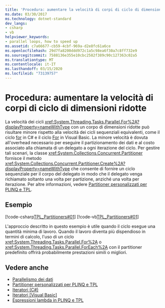 ```yaml
---
title: 'Procedura: aumentare la velocità di corpi di ciclo di dimensioni ridotte'
ms.date: 03/30/2017
ms.technology: dotnet-standard
dev_langs:
- csharp
- vb
helpviewer_keywords:
- parallel loops, how to speed up
ms.assetid: c7a66677-cb59-4cbf-969a-d2e8fc61a6ce
ms.openlocfilehash: 29d7fa8200ddd972c1a5c98ea6f30a7c8ff732e9
ms.sourcegitcommit: 7588136e355e10cbc2582f389c90c127363c02a5
ms.translationtype: MT
ms.contentlocale: it-IT
ms.lasthandoff: 03/15/2020
ms.locfileid: "73139757"
---
```

# <a name="how-to-speed-up-small-loop-bodies"></a>Procedura: aumentare la velocità di corpi di ciclo di dimensioni ridotte
La velocità dei cicli <xref:System.Threading.Tasks.Parallel.For%2A?displayProperty=nameWithType> con un corpo di dimensioni ridotte può risultare minore rispetto alla velocità dei cicli sequenziali equivalenti, come il ciclo [for](../../csharp/language-reference/keywords/for.md) in C# e il ciclo [For](https://docs.microsoft.com/previous-versions/visualstudio/visual-studio-2008/44kykk21(v=vs.90)) in Visual Basic. La minore velocità è dovuta all'overhead necessario per eseguire il partizionamento dei dati e al costo associato alla chiamata di un delegato a ogni iterazione del ciclo. Per gestire tali scenari, la classe <xref:System.Collections.Concurrent.Partitioner> fornisce il metodo <xref:System.Collections.Concurrent.Partitioner.Create%2A?displayProperty=nameWithType> che consente di fornire un ciclo sequenziale per il corpo del delegato in modo che il delegato venga richiamato soltanto una volta per partizione, anziché una volta per iterazione. Per altre informazioni, vedere [Partitioner personalizzati per PLINQ e TPL](../../../docs/standard/parallel-programming/custom-partitioners-for-plinq-and-tpl.md).  
  
## <a name="example"></a>Esempio  
 [!code-csharp[TPL_Partitioners#01](../../../samples/snippets/csharp/VS_Snippets_Misc/tpl_partitioners/cs/partitioner01.cs#01)]
 [!code-vb[TPL_Partitioners#01](../../../samples/snippets/visualbasic/VS_Snippets_Misc/tpl_partitioners/vb/partitionercreate01.vb#01)]  
  
 L'approccio descritto in questo esempio è utile quando il ciclo esegue una quantità minima di lavoro. Quando il lavoro diventa più dispendioso in termini di calcolo, l'uso di un ciclo <xref:System.Threading.Tasks.Parallel.For%2A> o <xref:System.Threading.Tasks.Parallel.ForEach%2A> con il partitioner predefinito offrirà probabilmente prestazioni simili o migliori.  
  
## <a name="see-also"></a>Vedere anche

- [Parallelismo dei dati](../../../docs/standard/parallel-programming/data-parallelism-task-parallel-library.md)
- [Partitioner personalizzati per PLINQ e TPL](../../../docs/standard/parallel-programming/custom-partitioners-for-plinq-and-tpl.md)
- [Iteratori (C#)](../../csharp/programming-guide/concepts/iterators.md)
- [Iteratori [Visual Basic]](../../visual-basic/programming-guide/concepts/iterators.md)
- [Espressioni lambda in PLINQ e TPL](../../../docs/standard/parallel-programming/lambda-expressions-in-plinq-and-tpl.md)
